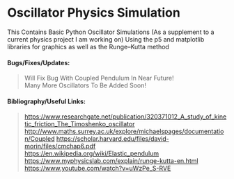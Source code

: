 # Oscillator Physics Simulation

This Contains Basic Python Oscillator Simulations (As a supplement to a current physics project I am working on) Using the p5 and matplotlib libraries for graphics as well as the Runge–Kutta method

#### Bugs/Fixes/Updates: 
> Will Fix Bug With Coupled Pendulum In Near Future!
> </br> Many More Oscillators To Be Added Soon!

#### Bibliography/Useful Links:
>https://www.researchgate.net/publication/320371012_A_study_of_kinetic_friction_The_Timoshenko_oscillator
>http://www.maths.surrey.ac.uk/explore/michaelspages/documentation/Coupled
>https://scholar.harvard.edu/files/david-morin/files/cmchap6.pdf
>https://en.wikipedia.org/wiki/Elastic_pendulum
>https://www.myphysicslab.com/explain/runge-kutta-en.html
>https://www.youtube.com/watch?v=uWzPe_S-RVE


